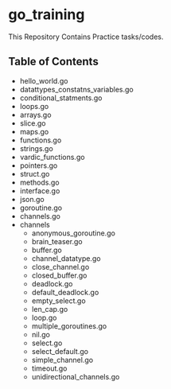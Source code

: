 # go_training
This Repository Contains Practice tasks/codes. 

## Table of Contents 

* hello_world.go
* datattypes_constatns_variables.go
* conditional_statments.go
* loops.go
* arrays.go
* slice.go
* maps.go
* functions.go
* strings.go
* vardic_functions.go
* pointers.go
* struct.go
* methods.go
* interface.go
* json.go
* goroutine.go
* channels.go
* channels
  * anonymous_goroutine.go
  * brain_teaser.go
  * buffer.go
  * channel_datatype.go
  * close_channel.go
  * closed_buffer.go
  * deadlock.go
  * default_deadlock.go
  * empty_select.go
  * len_cap.go
  * loop.go
  * multiple_goroutines.go
  * nil.go
  * select.go
  * select_default.go
  * simple_channel.go
  * timeout.go
  * unidirectional_channels.go
